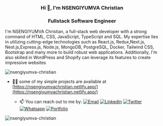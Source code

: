 
<h3 align="center">Hi 👋, I'm NSENGIYUMVA Christian</h3>
<h3 align="center">Fullstack Software Engineer</h3>
<p>I'm NSENGIYUMVA Christian, a full-stack web developer with a strong command of HTML, CSS, JavaScript, TypeScript and SQL. My expertise lies in utilizing cutting-edge technologies such as React.js, Redux,Next.js, Nest.js,Express.js, Node.js, MongoDB, PostgreSQL, Docker, Tailwind CSS, Bootstrap and many more to build robust web applications. Additionally, I'm also skilled in WordPress and Shopify can leverage its features to create impressive websites</p>

<p align="left"> <img src="https://komarev.com/ghpvc/?username=nsengiyumva-christian&label=Profile%20views&color=0e75b6&style=flat" alt="nsengiyumva-christian" /> </p>





- 👨‍💻 some of my simple projects are available at [https://nsengiyumvachristian.netlify.app/](https://nsengiyumvachristian.netlify.app/)

  - 📫 You can reach out to me by: 
[![Email](https://img.shields.io/badge/--gmail?label=Gmail&logo=Gmail&style=social)](mailto:cristiannsengi@gmail.com)
[![LinkedIn](https://img.shields.io/badge/--linkedin?label=LinkedIn&logo=LinkedIn&style=social)](https://www.linkedin.com/in/nsengiyumva-christian-b9947a233/)
[![Twitter](https://img.shields.io/badge/--twitter?label=Twitter&logo=Twitter&style=social)](https://twitter.com/NSENGIYUMVAChr9)
[![Whatsapp](https://img.shields.io/badge/--whatsapp?label=Whatsapp&logo=whatsapp&style=social)](https://api.whatsapp.com/send?phone=+250786457338&text=Hello%20Chris!%20%F0%9F%91%8B%F0%9F%8F%BB)
[![Portfolio](https://img.shields.io/badge/--globe?label=Portfolio&logo=Portfolio&style=social)](https://nsengiyumvachristian.netlify.app/)




</p>


<p><img align="left" src="https://github-readme-stats.vercel.app/api/top-langs?username=nsengiyumva-christian&show_icons=true&locale=en&layout=compact" alt="nsengiyumva-christian" /></p>




